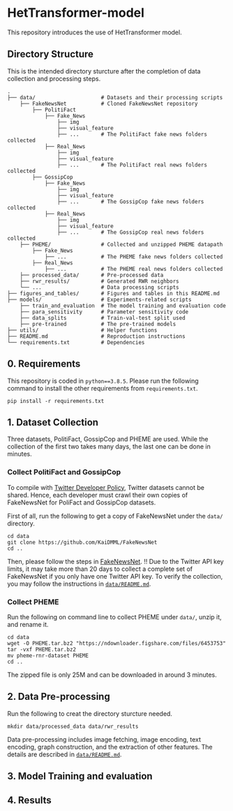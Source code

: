 # HetTransformer-model
This repository introduces the use of HetTransformer model.

## Directory Structure
This is the intended directory sturcture after the completion of data collection and processing steps.
```
.
├── data/                     # Datasets and their processing scripts
    ├── FakeNewsNet           # Cloned FakeNewsNet repository
        ├── PolitiFact
            ├── Fake_News
                ├── img
                ├── visual_feature
                ├── ...       # The PolitiFact fake news folders collected
            ├── Real_News
                ├── img
                ├── visual_feature
                ├── ...       # The PolitiFact real news folders collected
        ├── GossipCop
            ├── Fake_News
                ├── img
                ├── visual_feature
                ├── ...       # The GossipCop fake news folders collected
            ├── Real_News
                ├── img
                ├── visual_feature
                ├── ...       # The GossipCop real news folders collected
    ├── PHEME/                # Collected and unzipped PHEME datapath
        ├── Fake_News
            ├── ...           # The PHEME fake news folders collected
        ├── Real_News
            ├── ...           # The PHEME real news folders collected
    ├── processed_data/       # Pre-processed data
    ├── rwr_results/          # Generated RWR neighbors
    └── ...                   # Data processing scripts
├── figures_and_tables/       # Figures and tables in this README.md 
├── models/                   # Experiments-related scripts
    ├── train_and_evaluation  # The model training and evaluation code
    ├── para_sensitivity      # Parameter sensitivity code
    ├── data_splits           # Train-val-test split used
    ├── pre-trained           # The pre-trained models
├── utils/                    # Helper functions
├── README.md                 # Reproduction instructions
└── requirements.txt          # Dependencies
```

## 0. Requirements
This repository is coded in `python==3.8.5`.
Please run the following command to install the other requirements from `requirements.txt`.
```
pip install -r requirements.txt
```

## 1. Dataset Collection
Three datasets, PolitiFact, GossipCop and PHEME are used. While the collection of the first two takes many days, the last one can be done in minutes.

### Collect PolitiFact and GossipCop
To compile with [Twitter Developer Policy](https://developer.twitter.com/en/developer-terms/policy), Twitter datasets cannot be shared. Hence, each developer must crawl their own copies of FakeNewsNet for PoliFact and GossipCop datasets. 

First of all, run the following to get a copy of FakeNewsNet under the `data/` directory.
```
cd data
git clone https://github.com/KaiDMML/FakeNewsNet
cd ..
```
Then, please follow the steps in [FakeNewsNet](https://github.com/KaiDMML/FakeNewsNet).
!! Due to the Twitter API key limits, it may take more than 20 days to collect a complete set of FakeNewsNet if you only have one Twitter API key. To verify the collection, you may follow the instructions in [`data/README.md`](https://github.com/HetTransformer/HetTransformer-model/tree/main/data).

### Collect PHEME
Run the following on command line to collect PHEME under `data/`, unzip it, and rename it.
```
cd data
wget -O PHEME.tar.bz2 "https://ndownloader.figshare.com/files/6453753"
tar -vxf PHEME.tar.bz2
mv pheme-rnr-dataset PHEME
cd ..
```
The zipped file is only 25M and can be downloaded in around 3 minutes.

## 2. Data Pre-processing
Run the following to creat the directory sturcture needed.
```
mkdir data/processed_data data/rwr_results
```
Data pre-processing includes image fetching, image encoding, text encoding, graph construction, and the extraction of other features.
The details are described in [`data/README.md`](https://github.com/HetTransformer/HetTransformer-model/tree/main/data).

## 3. Model Training and evaluation
## 4. Results
